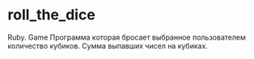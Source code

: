 # roll_the_dice
Ruby. Game
Программа которая бросает выбранное пользователем количество кубиков. 
Сумма выпавших чисел на кубиках. 
